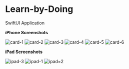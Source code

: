 # Learn-by-Doing
SwiftUI Application


**iPhone Screenshots**

![card-1](https://user-images.githubusercontent.com/29502126/87510120-d652db80-c627-11ea-9ff4-7a38e4022609.png)
![card-2](https://user-images.githubusercontent.com/29502126/87510125-d81c9f00-c627-11ea-8b57-c4c84f54fc4c.png)
![card-3](https://user-images.githubusercontent.com/29502126/87510128-d94dcc00-c627-11ea-8b00-5f7092502561.png)
![card-4](https://user-images.githubusercontent.com/29502126/87510131-db178f80-c627-11ea-81c0-fc7fa303a98e.png)
![card-5](https://user-images.githubusercontent.com/29502126/87510136-dce15300-c627-11ea-95e5-dcbc3c6914a3.png)
![card-6](https://user-images.githubusercontent.com/29502126/87510145-deab1680-c627-11ea-9592-06af09f8bd02.png)

**iPad Screenshots**

![ipad-3](https://user-images.githubusercontent.com/29502126/87510473-8294c200-c628-11ea-993e-3ef99fda707c.png)
![ipad-1](https://user-images.githubusercontent.com/29502126/87510480-845e8580-c628-11ea-8224-a338953f1e22.png)
![ipad=2](https://user-images.githubusercontent.com/29502126/87510481-86284900-c628-11ea-99b8-669d14d9f44f.png)
